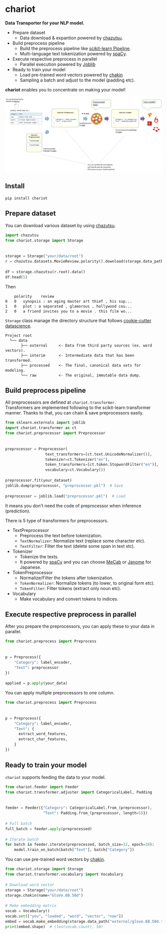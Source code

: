 # chariot

**Data Transporter for your NLP model.**

* Prepare dataset
  * Data download & expantion powered by [chazutsu](https://github.com/chakki-works/chazutsu).
* Build preprocess pipeline
  * Build the preprocess pipeline like [scikit-learn Pipeline](http://scikit-learn.org/stable/modules/generated/sklearn.pipeline.Pipeline.html).
  * Multi-language text tokenization powered by [spaCy](https://spacy.io/).
* Execute respective preprocess in parallel
  * Parallel execution powered by [Joblib](https://pythonhosted.org/joblib/index.html)
* Ready to train your model
  * Load pre-trained word vectors powered by [chakin](https://github.com/chakki-works/chakin)
  * Sampling a batch and adjust to the model (padding etc).

**chariot** enables you to concentrate on making your model!

![chariot flow](./docs/images/chariot_flow.png)

## Install

```
pip install chariot
```

## Prepare dataset

You can download various dataset by using [chazutsu](https://github.com/chakki-works/chazutsu).  

```py
import chazutsu
from chariot.storage import Storage


storage = Storage("your/data/root")
r = chazutsu.datasets.MovieReview.polarity().download(storage.data_path("raw"))

df = storage.chazutsu(r.root).data()
df.head(5)
```

Then

```
	polarity	review
0	0	synopsis : an aging master art thief , his sup...
1	0	plot : a separated , glamorous , hollywood cou...
2	0	a friend invites you to a movie . this film wo...
```

`Storage` class manage the directory structure that follows [cookie-cutter datascience](https://drivendata.github.io/cookiecutter-data-science/).

```
Project root
  └── data
       ├── external     <- Data from third party sources (ex. word vectors).
       ├── interim      <- Intermediate data that has been transformed.
       ├── processed    <- The final, canonical data sets for modeling.
       └── raw          <- The original, immutable data dump.
```

## Build preprocess pipeline

All preprocessors are defined at `chariot.transformer`.  
Transformers are implemented following to the scikit-learn transformer manner.  Thanks to that, you can chain & save preprocessors easily.


```py
from sklearn.externals import joblib
import chariot.transformer as ct
from chariot.preprocessor import Preprocessor


preprocessor = Preprocessor(
                  text_transformers=[ct.text.UnicodeNormalizer()],
                  tokenizer=ct.Tokenizer("en"),
                  token_transformers=[ct.token.StopwordFilter("en")],
                  vocabulary=ct.Vocabulary())

preprocessor.fit(your_dataset)
joblib.dump(preprocessor, "preprocessor.pkl")  # Save

preprocessor = joblib.load("preprocessor.pkl")  # Load
```

It means you don't need the code of preprocessor when inference (prediction).

There is 5 type of transformers for preprocessors.

* TextPreprocessor
  * Preprocess the text before tokenization.
  * `TextNormalizer`: Normalize text (replace some character etc).
  * `TextFilter`: Filter the text (delete some span in text stc).
* Tokenizer
  * Tokenize the texts.
  * It powered by [spaCy](https://spacy.io/) and you can choose [MeCab](https://github.com/taku910/mecab) or [Janome](https://github.com/mocobeta/janome) for Japanese.
* TokenPreprocessor
  * Normalize/Filter the tokens after tokenization.
  * `TokenNormalizer`: Normalize tokens (to lower, to original form etc).
  * `TokenFilter`: Filter tokens (extract only noun etc).
* Vocabulary
  * Make vocabulary and convert tokens to indices.

## Execute respective preprocess in parallel

After you prepare the preprocessors, you can apply these to your data in parallel.

```py
from chariot.preprocess import Preprocess


p = Preprocess({
    "Category": label_encoder,
    "Text": preprocessor
})

applied = p.apply(your_data)
```

You can apply multiple preprocessors to one column.

```py
from chariot.preprocess import Preprocess


p = Preprocess({
    "Category": label_encoder,
    "Text": {
      extract_word_features,
      extract_char_features,
    }
})
```

## Ready to train your model

`chariot` supports feeding the data to your model.

```py
from chariot.feeder import Feeder
from chariot.transformer.adjuster import CategoricalLabel, Padding


feeder = Feeder({"Category": CategoricalLabel.from_(preprocessor),
                 "Text": Padding.from_(preprocessor, length=5)})

# Full batch
full_batch = feeder.apply(preprocessed)

# Iterate batch
for batch in feeder.iterate(preprocessed, batch_size=32, epoch=10):
    model.train_on_batch(batch["Text"], batch["Category"])

```

You can use pre-trained word vectors by [chakin](https://github.com/chakki-works/chakin).  


```py
from chariot.storage import Storage
from chariot.transformer.vocabulary import Vocabulary

# Download word vector
storage = Storage("your/data/root")
storage.chakin(name="GloVe.6B.50d")

# Make embedding matrix
vocab = Vocabulary()
vocab.set(["you", "loaded", "word", "vector", "now"])
embed = vocab.make_embedding(storage.data_path("external/glove.6B.50d.txt"))
print(embed.shape)  # (len(vocab.count), 50)
```
